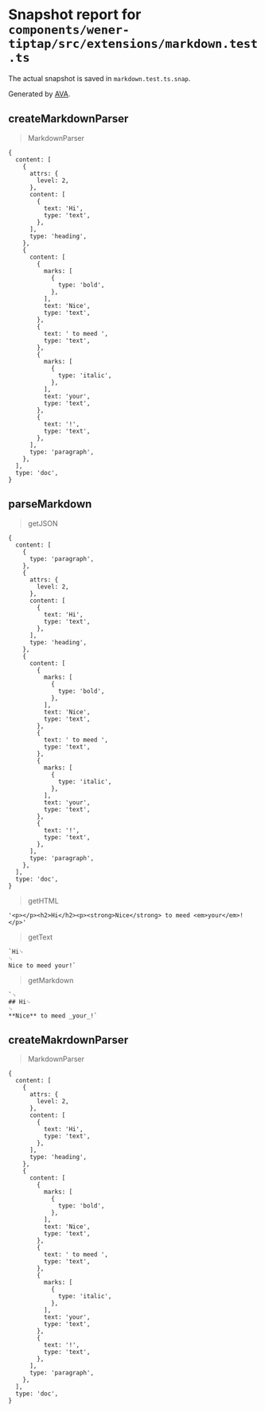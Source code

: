 # Snapshot report for `components/wener-tiptap/src/extensions/markdown.test.ts`

The actual snapshot is saved in `markdown.test.ts.snap`.

Generated by [AVA](https://avajs.dev).

## createMarkdownParser

> MarkdownParser

    {
      content: [
        {
          attrs: {
            level: 2,
          },
          content: [
            {
              text: 'Hi',
              type: 'text',
            },
          ],
          type: 'heading',
        },
        {
          content: [
            {
              marks: [
                {
                  type: 'bold',
                },
              ],
              text: 'Nice',
              type: 'text',
            },
            {
              text: ' to meed ',
              type: 'text',
            },
            {
              marks: [
                {
                  type: 'italic',
                },
              ],
              text: 'your',
              type: 'text',
            },
            {
              text: '!',
              type: 'text',
            },
          ],
          type: 'paragraph',
        },
      ],
      type: 'doc',
    }

## parseMarkdown

> getJSON

    {
      content: [
        {
          type: 'paragraph',
        },
        {
          attrs: {
            level: 2,
          },
          content: [
            {
              text: 'Hi',
              type: 'text',
            },
          ],
          type: 'heading',
        },
        {
          content: [
            {
              marks: [
                {
                  type: 'bold',
                },
              ],
              text: 'Nice',
              type: 'text',
            },
            {
              text: ' to meed ',
              type: 'text',
            },
            {
              marks: [
                {
                  type: 'italic',
                },
              ],
              text: 'your',
              type: 'text',
            },
            {
              text: '!',
              type: 'text',
            },
          ],
          type: 'paragraph',
        },
      ],
      type: 'doc',
    }

> getHTML

    '<p></p><h2>Hi</h2><p><strong>Nice</strong> to meed <em>your</em>!</p>'

> getText

    `Hi␊
    ␊
    Nice to meed your!`

> getMarkdown

    `␊
    ## Hi␊
    ␊
    **Nice** to meed _your_!`

## createMakrdownParser

> MarkdownParser

    {
      content: [
        {
          attrs: {
            level: 2,
          },
          content: [
            {
              text: 'Hi',
              type: 'text',
            },
          ],
          type: 'heading',
        },
        {
          content: [
            {
              marks: [
                {
                  type: 'bold',
                },
              ],
              text: 'Nice',
              type: 'text',
            },
            {
              text: ' to meed ',
              type: 'text',
            },
            {
              marks: [
                {
                  type: 'italic',
                },
              ],
              text: 'your',
              type: 'text',
            },
            {
              text: '!',
              type: 'text',
            },
          ],
          type: 'paragraph',
        },
      ],
      type: 'doc',
    }
